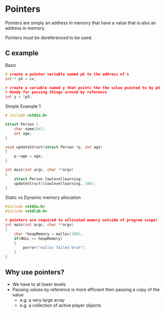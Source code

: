 # Pointers
Pointers are simply an address in memory that have a value that is also an address in memory.

Pointers must be dereferenced to be used.

## C example

Basic
```c
# create a pointer variable named pX to the address of x
int * pX = &x;

# create a variable named y that points the the value pointed to by pX 
# Handy for passing things around by reference
int y = *pX;
```

Simple Example 1
```c
# include <stdio.h>

struct Person {
	char name[64];
	int age;
}

void updateStruct(struct Person *p, int age)
{
	p->age = age;
}

int main(int argc, char **argv)
{
	struct Person lowlevellearning;
	updateStruct(&lowlevellearning, 100);
}
```

Static vs Dynamic memory allocation
```c
#include <stdio.h>
#include <stdlib.h>

# pointers are required to allocated memory outside of program scope!
int main(int argc, char **argv)
{
	char *heapMemory = malloc(100);
	if(NULL == heapMemory)
	{
		perror("malloc failed bruh")
	}
}
```

## Why use pointers?
- We have to at lower levels
- Passing values by reference is more efficient then passing a copy of the value
	- e.g. a very large array
	- e.g. a collection of active player objects
